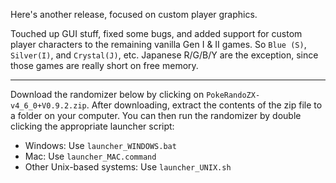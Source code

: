 Here's another release, focused on custom player graphics. 

Touched up GUI stuff, fixed some bugs, and added support for custom player characters to the remaining vanilla Gen I & II games. So `Blue (S)`, `Silver(I)`, and `Crystal(J)`, etc. Japanese R/G/B/Y are the exception, since those games are really short on free memory.

----

Download the randomizer below by clicking on `PokeRandoZX-v4_6_0+V0.9.2.zip`. After downloading, extract the contents of the zip file to a folder on your computer. You can then run the randomizer by double clicking the appropriate launcher script:

 - Windows: Use `launcher_WINDOWS.bat`
 - Mac: Use `launcher_MAC.command`
 - Other Unix-based systems: Use `launcher_UNIX.sh`
